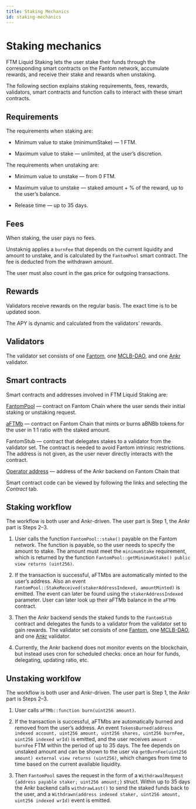 ```yaml
---
title: Staking Mechanics
id: staking-mechanics
---
```


# Staking mechanics

FTM Liquid Staking lets the user stake their funds through the corresponding smart contracts on the Fantom network, accumulate rewards, and receive their stake and rewards when unstaking.

The following section explains staking requirements, fees, rewards, validators, smart contracts and function calls to interact with these smart contracts.


## Requirements

The requirements when staking are:

* Minimum value to stake (minimumStake) — 1 FTM.

* Maximum value to stake — unlimited, at the user’s discretion. 

The requirements when unstaking are:

* Minimum value to unstake — from 0 FTM.

* Maximum value to unstake — staked amount + % of the reward, up to the user’s balance.

* Release time — up to 35 days.


## Fees
When staking, the user pays no fees.

Unstaknig applies a `burnFee` that depends on the current liquidity and amount to unstake, and is calculated by the `FantomPool` smart contract. 
The fee is deducted from the withdrawn amount.

The user must also count in the gas price for outgoing transactions.


## Rewards

Validators receive rewards on the regular basis. The exact time is to be updated soon.

The APY is dynamic and calculated from the validators' rewards.   


## Validators
The validator set consists of one [Fantom](https://explorer.fantom.network/validator/0xd160d9b59508e4636eec3e0a7f734268d1ce1047), one [MCLB-DAO](https://explorer.fantom.network/validator/0x63c87103063a146d75788780f2b026a01c03046b), and one [Ankr](https://explorer.fantom.network/validator/0x146ee71e057e6b10efb93aedf631fde6cbaed5e2) validator.


## Smart contracts
Smart contracts and addresses involved in FTM Liquid Staking are:

[FantomPool](https://ftmscan.com/address/0x84db6eE82b7Cf3b47E8F19270abdE5718B936670) — contract on Fantom Chain where the user sends their initial staking or unstaking request.

[aFTMb](https://ftmscan.com/address/0xB42bF10ab9Df82f9a47B86dd76EEE4bA848d0Fa2) — contract on Fantom Chain that mints or burns aBNBb tokens for the user in 1:1 ratio with the staked amount.

FantomStub — contract that delegates stakes to a validator from the validator set. The contract is needed to avoid Fantom intrinsic restrictions. The address is not given, as the user never directly interacts with the contract.

[Operator address](https://ftmscan.com/address/0x4069d8a3de3a72eca86ca5e0a4b94619085e7362) — address of the Ankr backend on Fantom Chain that

Smart contract code can be viewed by following the links and selecting the *Contract* tab.

## Staking workflow
The workflow is both user and Ankr-driven. The user part is Step 1, the Ankr part is Steps 2–3.

1. User calls the function `FantomPool::stake()` payable on the Fantom network. The function is payable, so the user needs to specify the amount to stake. The amount must meet the `minimumStake` requirement, which is returned by the function `FantomPool::getMinimumStake() public view returns (uint256)`. 

2. If the transaction is successful, aFTMbs are automatically minted to the user’s address. Also an event `FantomPool::StakeReceived(stakerAddressIndexed, amountMinted)` is emitted. The event can later be found using the `stakerAddressIndexed` parameter. User can later look up their aFTMb balance in the `aFTMb` contract. 

4. Then the Ankr backend sends the staked funds to the `FantomStub` contract and delegates the funds to a validator from the validator set to gain rewards. The validator set consists of one [Fantom](https://explorer.fantom.network/validator/0xd160d9b59508e4636eec3e0a7f734268d1ce1047), one [MCLB-DAO](https://explorer.fantom.network/validator/0x63c87103063a146d75788780f2b026a01c03046b), and one [Ankr](https://explorer.fantom.network/validator/0x146ee71e057e6b10efb93aedf631fde6cbaed5e2) validator.

5. Currently, the Ankr backend does not monitor events on the blockchain, but instead uses cron for scheduled checks: once an hour for funds, delegating, updating ratio, etc.

## Unstaking worklfow

The workflow is both user and Ankr-driven. The user part is Step 1, the Ankr part is Steps 2–3.

1. User calls `aFTMb::function burn(uint256 amount)`. 

2. If the transaction is successful, aFTMbs are automatically burned and removed from the user’s address. An event `TokensBurned(address indexed account, uint256 amount, uint256 shares, uint256 burnFee, uint256 indexed wrId)` is emitted, and the user receives `amount - burnFee` FTM within the period of up to 35 days. 
The fee depends on unstaked amount and can be shown to the user via `getBurnFee(uint256 amount) external view returns (uint256)`, which changes from time to time based on the current available liquidity. 

3. Then `FantomPool` saves the request in the form of a `WithdrawalRequest {address payable staker; uint256 amount;}` struct.  Within up to 35 days the Ankr backend calls `withdrawLast()` to send the staked funds back to the user, and a `Withdrawn(address indexed staker, uint256 amount, uint256 indexed wrId)` event is emitted.